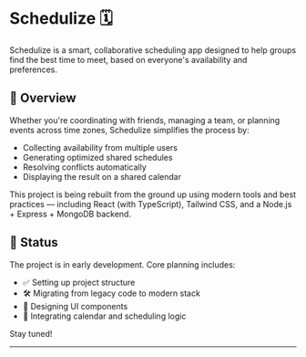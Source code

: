 # Schedulize 🗓️

Schedulize is a smart, collaborative scheduling app designed to help groups find the best time to meet, based on everyone's availability and preferences.

## 🌟 Overview

Whether you're coordinating with friends, managing a team, or planning events across time zones, Schedulize simplifies the process by:

- Collecting availability from multiple users
- Generating optimized shared schedules
- Resolving conflicts automatically
- Displaying the result on a shared calendar

This project is being rebuilt from the ground up using modern tools and best practices — including React (with TypeScript), Tailwind CSS, and a Node.js + Express + MongoDB backend.

## 🚧 Status

The project is in early development. Core planning includes:

- ✅ Setting up project structure
- 🛠️ Migrating from legacy code to modern stack
- 🎨 Designing UI components
- 📅 Integrating calendar and scheduling logic

Stay tuned!

---
